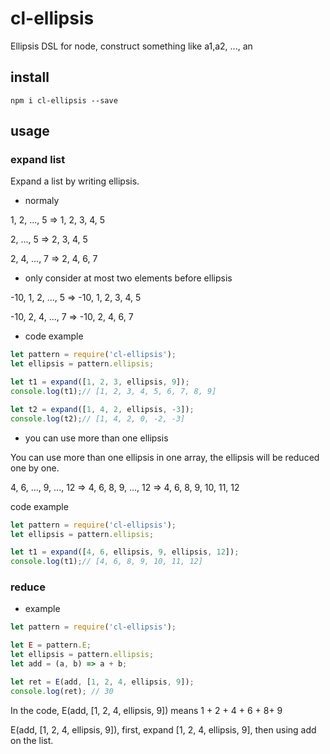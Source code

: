 # cl-ellipsis

Ellipsis DSL for node, construct something like a1,a2, ..., an

## install

`npm i cl-ellipsis --save`

## usage

### expand list

Expand a list by writing ellipsis.

- normaly

1, 2, ..., 5 => 1, 2, 3, 4, 5

2, ..., 5 => 2, 3, 4, 5

2, 4, ..., 7 => 2, 4, 6, 7

- only consider at most two elements before ellipsis

-10, 1, 2, ..., 5 => -10, 1, 2, 3, 4, 5

-10, 2, 4, ..., 7 => -10, 2, 4, 6, 7

- code example

```js
let pattern = require('cl-ellipsis');
let ellipsis = pattern.ellipsis;

let t1 = expand([1, 2, 3, ellipsis, 9]); 
console.log(t1);// [1, 2, 3, 4, 5, 6, 7, 8, 9]

let t2 = expand([1, 4, 2, ellipsis, -3]);
console.log(t2);// [1, 4, 2, 0, -2, -3]
```

- you can use more than one ellipsis

You can use more than one ellipsis in one array, the ellipsis will be reduced one by one.

4, 6, ..., 9, ..., 12 => 4, 6, 8, 9, ..., 12 => 4, 6, 8, 9, 10, 11, 12

code example

```js
let pattern = require('cl-ellipsis');
let ellipsis = pattern.ellipsis;

let t1 = expand([4, 6, ellipsis, 9, ellipsis, 12]); 
console.log(t1);// [4, 6, 8, 9, 10, 11, 12]
```

### reduce

- example

```js
let pattern = require('cl-ellipsis');

let E = pattern.E;
let ellipsis = pattern.ellipsis;
let add = (a, b) => a + b;

let ret = E(add, [1, 2, 4, ellipsis, 9]);
console.log(ret); // 30
```

In the code, E(add, [1, 2, 4, ellipsis, 9]) means 1 + 2 + 4 + 6 + 8+ 9

E(add, [1, 2, 4, ellipsis, 9]), first, expand [1, 2, 4, ellipsis, 9], then using add on the list.
